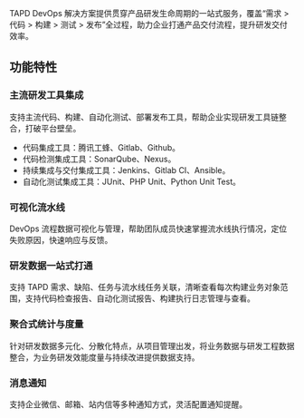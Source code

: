 TAPD DevOps 解决方案提供贯穿产品研发生命周期的一站式服务，覆盖“需求 > 代码 > 构建 > 测试 > 发布”全过程，助力企业打通产品交付流程，提升研发交付效率。

## 功能特性

### 主流研发工具集成
支持主流代码、构建、自动化测试、部署发布工具，帮助企业实现研发工具链整合，打破平台壁垒。
- 代码集成工具：腾讯工蜂、Gitlab、Github。
- 代码检测集成工具：SonarQube、Nexus。
- 持续集成与交付集成工具：Jenkins、Gitlab CI、Ansible。
- 自动化测试集成工具：JUnit、PHP Unit、Python Unit Test。

### 可视化流水线
DevOps 流程数据可视化与管理，帮助团队成员快速掌握流水线执行情况，定位失败原因，快速响应与反馈。

### 研发数据一站式打通
支持 TAPD 需求、缺陷、任务与流水线任务关联，清晰查看每次构建业务对象范围，支持代码检查报告、自动化测试报告、构建执行日志管理与查看。

### 聚合式统计与度量
针对研发数据多元化、分散化特点，从项目管理出发，将业务数据与研发工程数据整合，为业务研发效能度量与持续改进提供数据支持。

### 消息通知
支持企业微信、邮箱、站内信等多种通知方式，灵活配置通知提醒。

